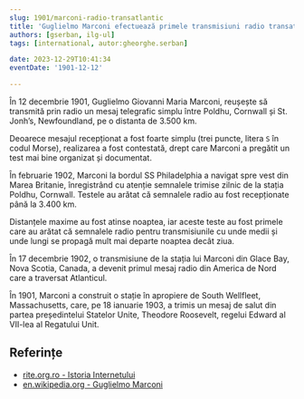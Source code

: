 ```yaml
---
slug: 1901/marconi-radio-transatlantic
title: 'Guglielmo Marconi efectuează primele transmisiuni radio transatlantice'
authors: [gserban, ilg-ul]
tags: [international, autor:gheorghe.serban]

date: 2023-12-29T10:41:34
eventDate: '1901-12-12'

---
```


În 12 decembrie 1901, Guglielmo Giovanni Maria Marconi, reușește să
transmită prin radio un mesaj telegrafic simplu între Poldhu, Cornwall și
St. Jonh’s, Newfoundland, pe o distanta de 3.500 km.

<!-- truncate -->

Deoarece mesajul recepționat a fost foarte simplu (trei puncte, litera
`S` în codul Morse), realizarea a fost contestată, drept care Marconi
a pregătit un test mai bine organizat și documentat.

În februarie 1902, Marconi la bordul SS Philadelphia
a navigat spre vest din Marea Britanie,
înregistrând cu atenție semnalele trimise zilnic de
la stația Poldhu, Cornwall.
Testele au arătat că semnalele radio au fost recepționate
până la 3.400 km.

Distanțele maxime au fost atinse noaptea, iar aceste teste au fost
primele care au arătat că semnalele radio pentru transmisiunile cu
unde medii și unde lungi se propagă mult mai departe noaptea decât ziua.

În 17 decembrie 1902, o transmisiune de la stația lui Marconi din Glace Bay,
Nova Scotia, Canada, a devenit primul mesaj radio din America de Nord
care a traversat Atlanticul.

În 1901, Marconi a construit o stație în apropiere de South Wellfleet,
Massachusetts, care, pe 18 ianuarie 1903, a trimis un mesaj de salut din
partea președintelui Statelor Unite, Theodore Roosevelt, regelui Edward
al VII-lea al Regatului Unit.

## Referințe

- [rite.org.ro - Istoria Internetului](https://rite.org.ro/istoria-internetului/)
- [en.wikipedia.org - Guglielmo Marconi](https://en.wikipedia.org/wiki/Guglielmo_Marconi)
